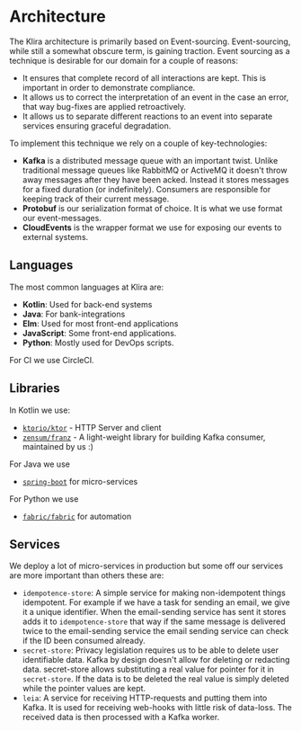 # Architecture

The Klira architecture is primarily based on
Event-sourcing. Event-sourcing, while still a somewhat obscure term,
is gaining traction. Event sourcing as a technique is desirable for our domain for a
couple of reasons:

- It ensures that complete record of all interactions are kept. This
is important in order to demonstrate compliance.
- It allows us to correct the interpretation of an event in
the case an error, that way bug-fixes are applied retroactively.
- It allows us to separate different reactions to an event into
  separate services ensuring graceful degradation.

To implement this technique we rely on a couple of key-technologies:

- **Kafka** is a distributed message queue with an important
twist. Unlike traditional message queues like RabbitMQ or ActiveMQ it
doesn't throw away messages after they have been acked. Instead it
stores messages for a fixed duration (or indefinitely). Consumers are
responsible for keeping track of their current message.
- **Protobuf** is our serialization format of choice. It is what we use format our event-messages.
- **CloudEvents** is the wrapper format we use for exposing our events to external systems.

## Languages

The most common languages at Klira are:

- **Kotlin**: Used for back-end systems
- **Java**: For bank-integrations
- **Elm**: Used for most front-end applications
- **JavaScript**: Some front-end applications.
- **Python**: Mostly used for DevOps scripts.

For CI we use CircleCI.

## Libraries

In Kotlin we use:
- [`ktorio/ktor`](https://github.com/ktorio/ktor) - HTTP Server and client
- [`zensum/franz`](https://github.com/zensum/franz) - A light-weight library for building Kafka consumer, maintained by us :)

For Java we use
- [`spring-boot`](https://github.com/spring-projects/spring-boot) for micro-services

For Python we use
- [`fabric/fabric`](https://github.com/fabric/fabric) for automation

## Services

We deploy a lot of micro-services in production but some off our
services are more important than others these are:

- `idempotence-store`: A simple service for making non-idempotent
  things idempotent. For example if we have a task for sending an
  email, we give it a unique identifier. When the email-sending
  service has sent it stores adds it to `idempotence-store` that way
  if the same message is delivered twice to the email-sending service
  the email sending service can check if the ID been consumed already.
- `secret-store`: Privacy legislation requires us to be able to delete
  user identifiable data. Kafka by design doesn't allow for deleting
  or redacting data. secret-store allows substituting a real value for
  pointer for it in `secret-store`. If the data is to be deleted the
  real value is simply deleted while the pointer values are kept.
- `leia`: A service for receiving HTTP-requests and putting them into
  Kafka. It is used for receiving web-hooks with little risk of
  data-loss. The received data is then processed with a Kafka worker.
